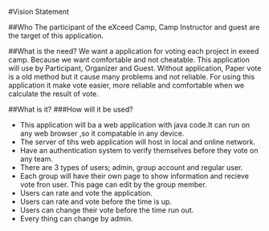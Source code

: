 #Vision Statement

##Who
  The participant of the eXceed Camp, Camp Instructor and guest are the target of this application.

##What is the need?
  We want a application for voting each project in exeed camp. Because we want comfortable and not cheatable. This application will use by Participant, Organizer and Guest. Without application, Paper vote is a old method but it cause many problems and not reliable. For using this application it make vote easier, more reliable and comfortable when we calculate the result of vote.
  
##What is it?
###How will it be used?
- This application will ba a web application with java code.It can run on any web browser ,so it compatable in any device.
- The server of tihs web application will host in local and online network.
- Have an authentication system to verify themselves before they vote on any team.
- There are 3 types of users; admin, group account and regular user.
- Each group will have their own page to show information and recieve vote fron user. This page can edit by the group member.
- Users can rate and vote the application.
- Users can rate and vote before the time is up.
- Users can change their vote before the time run out.
- Every thing can change by admin.

  

